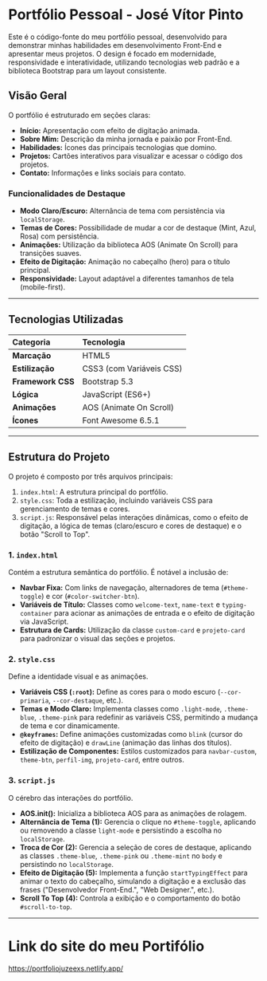 # Portfólio Pessoal - José Vítor Pinto

Este é o código-fonte do meu portfólio pessoal, desenvolvido para demonstrar minhas habilidades em desenvolvimento Front-End e apresentar meus projetos. O design é focado em modernidade, responsividade e interatividade, utilizando tecnologias web padrão e a biblioteca Bootstrap para um layout consistente.

## Visão Geral

O portfólio é estruturado em seções claras:
* **Início:** Apresentação com efeito de digitação animada.
* **Sobre Mim:** Descrição da minha jornada e paixão por Front-End.
* **Habilidades:** Ícones das principais tecnologias que domino.
* **Projetos:** Cartões interativos para visualizar e acessar o código dos projetos.
* **Contato:** Informações e links sociais para contato.

### Funcionalidades de Destaque
* **Modo Claro/Escuro:** Alternância de tema com persistência via `localStorage`.
* **Temas de Cores:** Possibilidade de mudar a cor de destaque (Mint, Azul, Rosa) com persistência.
* **Animações:** Utilização da biblioteca AOS (Animate On Scroll) para transições suaves.
* **Efeito de Digitação:** Animação no cabeçalho (hero) para o título principal.
* **Responsividade:** Layout adaptável a diferentes tamanhos de tela (mobile-first).

---

## Tecnologias Utilizadas

| Categoria | Tecnologia |
| :--- | :--- |
| **Marcação** | HTML5 |
| **Estilização** | CSS3 (com Variáveis CSS) |
| **Framework CSS** | Bootstrap 5.3 |
| **Lógica** | JavaScript (ES6+) |
| **Animações** | AOS (Animate On Scroll) |
| **Ícones** | Font Awesome 6.5.1 |

---

## Estrutura do Projeto

O projeto é composto por três arquivos principais:

1.  `index.html`: A estrutura principal do portfólio.
2.  `style.css`: Toda a estilização, incluindo variáveis CSS para gerenciamento de temas e cores.
3.  `script.js`: Responsável pelas interações dinâmicas, como o efeito de digitação, a lógica de temas (claro/escuro e cores de destaque) e o botão "Scroll to Top".

### 1. `index.html`

Contém a estrutura semântica do portfólio. É notável a inclusão de:
* **Navbar Fixa:** Com links de navegação, alternadores de tema (`#theme-toggle`) e cor (`#color-switcher-btn`).
* **Variáveis de Título:** Classes como `welcome-text`, `name-text` e `typing-container` para acionar as animações de entrada e o efeito de digitação via JavaScript.
* **Estrutura de Cards:** Utilização da classe `custom-card` e `projeto-card` para padronizar o visual das seções e projetos.

### 2. `style.css`

Define a identidade visual e as animações.
* **Variáveis CSS (`:root`):** Define as cores para o modo escuro (`--cor-primaria`, `--cor-destaque`, etc.).
* **Temas e Modo Claro:** Implementa classes como `.light-mode`, `.theme-blue`, `.theme-pink` para redefinir as variáveis CSS, permitindo a mudança de tema e cor dinamicamente.
* **`@keyframes`:** Define animações customizadas como `blink` (cursor do efeito de digitação) e `drawLine` (animação das linhas dos títulos).
* **Estilização de Componentes:** Estilos customizados para `navbar-custom`, `theme-btn`, `perfil-img`, `projeto-card`, entre outros.

### 3. `script.js`

O cérebro das interações do portfólio.
* **AOS.init():** Inicializa a biblioteca AOS para as animações de rolagem.
* **Alternância de Tema (1):** Gerencia o clique no `#theme-toggle`, aplicando ou removendo a classe `light-mode` e persistindo a escolha no `localStorage`.
* **Troca de Cor (2):** Gerencia a seleção de cores de destaque, aplicando as classes `.theme-blue`, `.theme-pink` ou `.theme-mint` no `body` e persistindo no `localStorage`.
* **Efeito de Digitação (5):** Implementa a função `startTypingEffect` para animar o texto do cabeçalho, simulando a digitação e a exclusão das frases ("Desenvolvedor Front-End.", "Web Designer.", etc.).
* **Scroll To Top (4):** Controla a exibição e o comportamento do botão `#scroll-to-top`.

---

# Link do site do meu Portifólio

https://portfoliojuzeexs.netlify.app/
